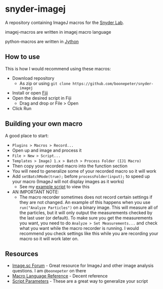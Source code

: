 # snyder-imagej
A repository containing ImageJ macros for the [Snyder Lab](https://surgery.duke.edu/faculty/joshua-clair-snyder-phd). 

imagej-macros are written in imagej macro language

python-macros are written in [Jython](https://imagej.net/Jython_Scripting)


## How to use
This is how I would recommend using these macros:
- Download repository 
  - As zip or using `git clone https://github.com/boonepeter/snyder-imagej`
- Install or open [Fiji](https://imagej.net/Fiji/Downloads)
- Open the desired script in Fiji
  - Drag and drop or File > Open
- Click Run


## Building your own macro
A good place to start:
- `Plugins > Macros > Record...`
- Open up and image and process it
- `File > New > Script...`
- `Templates > ImageJ 1.x > Batch > Process Folder (IJ1 Macro)`
- Then copy your recorded macro into the function section
- You will need to generalize some of your recorded macro so it will work
- Add `setBatchMode(true);` before `processFolder(input);` to speed up your macro (ImageJ will not display images as it works)
  - See my [example script](https://github.com/boonepeter/snyder-imagej/blob/master/imagej_macros/sample_batch_macro.ijm) to view this
- AN IMPORTANT NOTE:
  - The macro recorder sometimes does not record certain settings if they are not changed. An example of this happens when you use `run("Analyze Particles")` on a binary image. This will measure all of the particles, but it will only output the measurements checked by the last user (or default). To make sure you get the measurements you want, you need to do `Analyze > Set Measurements...` and check what you want while the macro recorder is running. I would recommend you check settings like this while you are recording your macro so it will work later on.

## Resources
- [Image.sc Forum](https://forum.image.sc/) - Great resource for ImageJ and other image analysis questions. I am `@boonepeter` on there
- [Macro Language Reference](https://imagej.nih.gov/ij/developer/macro/macros.html) - Decent reference
- [Script Parameters](https://imagej.net/Script_Parameters) - These are a great way to generalize your script

